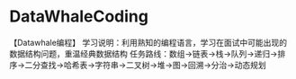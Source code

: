 # DataWhaleCoding
【Datawhale编程】
学习说明：利用熟知的编程语言，学习在面试中可能出现的数据结构问题，重温经典数据结构
任务路线：数组->链表->栈->队列->递归->排序->二分查找->哈希表->字符串->二叉树->堆->图->回溯->分治->动态规划

